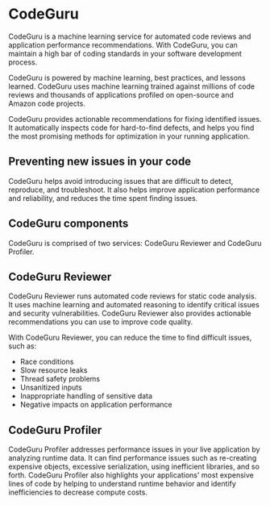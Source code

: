 # CodeGuru
CodeGuru is a machine learning service for automated code reviews and application performance recommendations. With CodeGuru, you can maintain a high bar of coding standards in your software development process.

CodeGuru is powered by machine learning, best practices, and lessons learned. CodeGuru uses machine learning trained against millions of code reviews and thousands of applications profiled on open-source and Amazon code projects.

CodeGuru provides actionable recommendations for fixing identified issues. It automatically inspects code for hard-to-find defects, and helps you find the most promising methods for optimization in your running application.

## Preventing new issues in your code
CodeGuru helps avoid introducing issues that are difficult to detect, reproduce, and troubleshoot. It also helps improve application performance and reliability, and reduces the time spent finding issues.

## CodeGuru components
CodeGuru is comprised of two services: CodeGuru Reviewer and CodeGuru Profiler.

## CodeGuru Reviewer
CodeGuru Reviewer runs automated code reviews for static code analysis. It uses machine learning and automated reasoning to identify critical issues and security vulnerabilities. CodeGuru Reviewer also provides actionable recommendations you can use to improve code quality.

With CodeGuru Reviewer, you can reduce the time to find difficult issues, such as:
- Race conditions
- Slow resource leaks
- Thread safety problems
- Unsanitized inputs
- Inappropriate handling of sensitive data
- Negative impacts on application performance

## CodeGuru Profiler
CodeGuru Profiler addresses performance issues in your live application by analyzing runtime data. It can find performance issues such as re-creating expensive objects, excessive serialization, using inefficient libraries, and so forth. CodeGuru Profiler also highlights your applications' most expensive lines of code by helping to understand runtime behavior and identify inefficiencies to decrease compute costs.


